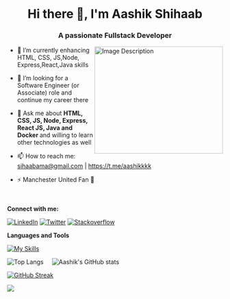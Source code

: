 

<h1 align="center"> Hi there 👋, I'm Aashik Shihaab </h1>
<h3 align="center"> A passionate Fullstack Developer </h2>

<img src="https://github.com/aashikkk/aashikkk/assets/82132513/961e1395-70ed-463d-b1d1-fbb5952fd2c1" alt="Image Description" align="right" width="300" height="250">

* 🌱 I’m currently enhancing HTML, CSS, JS,Node, Express,React,Java skills
  
* 🤔 I’m looking for a Software Engineer (or Associate) role and continue my career there
          
* 💬 Ask me about <b> HTML, CSS, JS, Node, Express, React JS, Java and Docker  </b> and willing to learn other technologies as well
  
* 📫 How to reach me: sihaabama@gmail.com | https://t.me/aashikkkk
  
* ⚡ Manchester United Fan 👹

<br/>

**Connect with me:** 

[![LinkedIn](https://skillicons.dev/icons?i=linkedin&theme=light)](https://www.linkedin.com/in/aashik-shihaab/)
[![Twitter](https://skillicons.dev/icons?i=twitter)](https://twitter.com/AashikSihaab)
[![Stackoverflow](https://skillicons.dev/icons?i=stackoverflow)](https://stackoverflow.com/users/20332294/aashik-sihaab)

**Languages and Tools** <br/>

[![My Skills](https://skillicons.dev/icons?i=java,docker,spring,androidstudio,aws,azure,css,html,js,ts,linux,git,react,vscode,maven,nodejs,idea,vim,php,gitlab,postman,py,mongodb,mysql,gradle,ai,ps,xd,figma,flutter,&theme=light)](https://skillicons.dev)

![Top Langs](https://github-readme-stats.vercel.app/api/top-langs/?username=aashikkk&layout=compact)
&nbsp;  &nbsp;
![Aashik's GitHub stats](https://github-readme-stats.vercel.app/api?username=aashikkk&show_icons=true&theme=dark)

[![GitHub Streak](https://streak-stats.demolab.com/?user=aashikkk&theme=vue-dark)](https://git.io/streak-stats)




![](https://komarev.com/ghpvc/?username=aashikkk&style=plastic)
<!--
**aashikkk/aashikkk** is a ✨ _special_ ✨ repository because its `README.md` (this file) appears on your GitHub profile.

Here are some ideas to get you started:

- 🔭 I’m currently working on ...
- 🌱 I’m currently learning ...
- 👯 I’m looking to collaborate on ...
- 🤔 I’m looking for help with ...
- 

- 😄 Pronouns: ...
- ⚡ Fun fact: ...
-->
